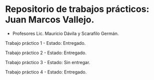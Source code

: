 # Repositorio de trabajos prácticos: Juan Marcos Vallejo.
- Profesores Lic. Mauricio Dávila y Scarafilo Germán.

Trabajo práctico 1 - Estado: Entregado.

Trabajo práctico 2 - Estado: Entregado.

Trabajo práctico 3 - Estado: Sin entregar.

Trabajo práctico 4 - Estado: Entregado.
